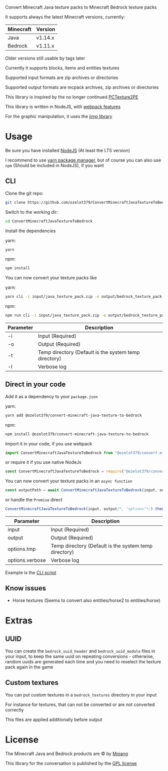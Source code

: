 Convert Minecraft Java texture packs to Minecraft Bedrock texture packs

It supports always the latest Minecraft versions, currently:

| Minecraft | Version |
|-----------|---------|
| Java      | v1.14.x |
| Bedrock   | v1.11.x |

Older versions still usable by tags later

Currently it supports blocks, items and entities textures

Supported input formats are zip archives or directories

Supported output formats are mcpack archives, zip archives or directories

This library is inspired by the no longer continued [PCTexture2PE](https://github.com/rodrigojxd/PCTexture2PE)

This library is written in NodeJS, with [webpack features](https://www.npmjs.com/package/webpack)

For the graphic manipulation, it uses the [jimp library](https://www.npmjs.com/package/jimp)

# Usage

Be sure you have installed [NodeJS](https://nodejs.org) (At least the LTS version)

I recommend to use [yarn package manager](https://yarnpkg.com), but of course you can also use `npm` (Should be included in NodeJS), if you want

## CLI
Clone the git repo:
```bash
git clone https://github.com/ozelot379/ConvertMinecraftJavaTextureToBedrock
```

Switch to the working dir:
```bash
cd ConvertMinecraftJavaTextureToBedrock
```

Install the dependencies

yarn:
```bash
yarn
```
npm:
```bash
npm install
```

You can now convert your texture packs like

yarn:
```bash
yarn cli -i input/java_texture_pack.zip -o output/bedrock_texture_pack.mcpack
```
npm:
```bash
npm run cli -i input/java_texture_pack.zip -o output/bedrock_texture_pack.mcpack
```

| Parameter | Description                                           |
|-----------|-------------------------------------------------------|
| -i        | Input (Required)                                      |
| -o        | Output (Required)                                     |
| -t        | Temp directory (Default is the system temp directory) |
| -l        | Verbose log                                           |

## Direct in your code
Add it as a dependency to your `package.json`

yarn:
```bash
yarn add @ozelot379/convert-minecraft-java-texture-to-bedrock
```
npm:
```bash
npm install @ozelot379/convert-minecraft-java-texture-to-bedrock
```

Import it in your code, if you use webpack
```javascript
import ConvertMinecraftJavaTextureToBedrock from "@ozelot379/convert-minecraft-java-texture-to-bedrock";
```
or require it if you use native NodeJs
```javascript
const ConvertMinecraftJavaTextureToBedrock = require("@ozelot379/convert-minecraft-java-texture-to-bedrock").default;
```

You can now convert your texture packs in an `async function`
```javascript
const outputPath = await ConvertMinecraftJavaTextureToBedrock(input, output/*, "options"*/);
```
or handle the `Promise` direct
```javascript
ConvertMinecraftJavaTextureToBedrock(input, output/*, "options"*/).then((outputPath) => {}).catch((err) => {});
```

| Parameter       | Description                                           |
|-----------------|-------------------------------------------------------|
| input           | Input (Required)                                      |
| output          | Output (Required)                                     |
| options.tmp     | Temp directory (Default is the system temp directory) |
| options.verbose | Verbose log                                           |

Example is the [CLI script](./src/cli.js)

## Know issues
- Horse textures (Seems to convert also entities/horse2 to entities/horse)

# Extras

## UUID
You can create the `bedrock_uuid_header` and `bedrock_uuid_module` files in your input, to keep the same uuid on repeating conversions - otherwise, random uuids are generated each time and you need to reselect the texture pack again in the game

## Custom textures
You can put custom textures in a `bedrock_textures` directory in your input

For instance for textures, that can not be converted or are not converted correctly

This files are applied additionally before output

# License
The Minecraft Java and Bedrock products are &copy; by [Mojang](https://mojang.com/)

This library for the conversation is published by the [GPL license](https://www.gnu.org/licenses/gpl-3.0.txt)

